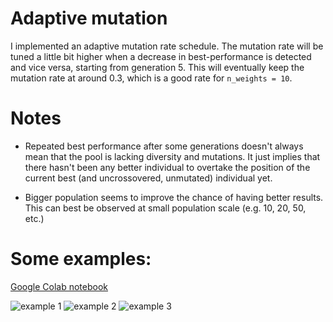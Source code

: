 # Adaptive mutation
I implemented an adaptive mutation rate schedule. The mutation rate will be tuned a little bit higher when a decrease in best-performance is detected and vice versa, starting from generation 5. This will eventually keep the mutation rate at around 0.3, which is a good rate for <code>n_weights = 10</code>.

# Notes

*  Repeated best performance after some generations doesn't always mean that the pool is lacking diversity and mutations. It just implies that there hasn't been any better individual to overtake the position of the current best (and uncrossovered, unmutated) individual yet.

*  Bigger population seems to improve the chance of having better results. This can best be observed at small population scale (e.g. 10, 20, 50, etc.)

# Some examples:

[Google Colab notebook]

![example 1][genetic_1]
![example 2][genetic_2]
![example 3][genetic_3]

[Google Colab notebook]: https://colab.research.google.com/drive/13FsDH_H3gL61crzzzssWE9admT-HDqR3
[genetic_1]: https://github.com/MinNq/CFS/blob/master/Genetic%20Linear%20Regression/genetic_1.png
[genetic_2]: https://github.com/MinNq/CFS/blob/master/Genetic%20Linear%20Regression/genetic_2.png
[genetic_3]: https://github.com/MinNq/CFS/blob/master/Genetic%20Linear%20Regression/genetic_3.png
